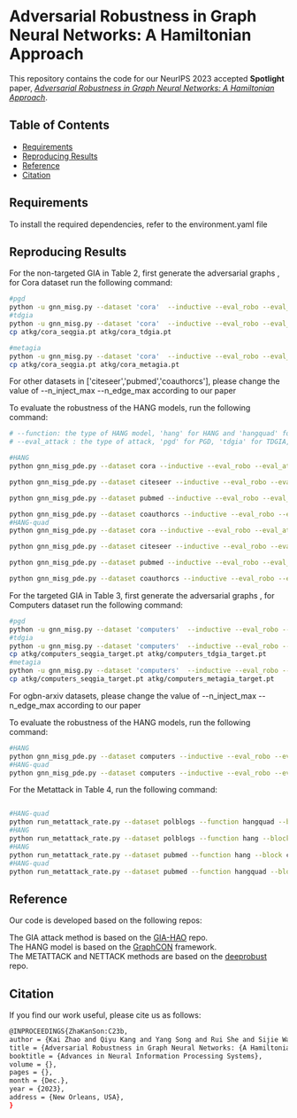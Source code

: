 # Adversarial Robustness in Graph Neural Networks: A Hamiltonian Approach

This repository contains the code for our NeurIPS 2023 accepted **Spotlight** paper, *[Adversarial Robustness in Graph Neural Networks: A Hamiltonian Approach](https://arxiv.org/abs/2310.06396)*.

## Table of Contents

- [Requirements](#requirements)
- [Reproducing Results](#reproducing-results)
- [Reference](#reference)
- [Citation](#citation)

## Requirements

To install the required dependencies, refer to the environment.yaml file

## Reproducing Results


For the non-targeted GIA in Table 2, first generate the adversarial graphs , for Cora dataset run the following command:

```bash
#pgd
python -u gnn_misg.py --dataset 'cora'  --inductive --eval_robo --eval_attack 'pgd' --n_inject_max 60 --n_edge_max 20 --grb_mode 'full' --runs 1 --disguise_coe 0  --use_ln 0 --grb_split
#tdgia
python -u gnn_misg.py --dataset 'cora'  --inductive --eval_robo --eval_attack 'seqgia' --n_inject_max 60 --n_edge_max 20 --grb_mode 'full' --runs 1 --disguise_coe 0 --use_ln 0 --injection 'tdgia' --grb_split
cp atkg/cora_seqgia.pt atkg/cora_tdgia.pt

#metagia
python -u gnn_misg.py --dataset 'cora'  --inductive --eval_robo --eval_attack 'seqgia' --injection 'meta' --n_inject_max 60 --n_edge_max 20 --grb_mode 'full' --runs 1 --disguise_coe 0 --use_ln 0  --grb_split
cp atkg/cora_seqgia.pt atkg/cora_metagia.pt

```
For other datasets in ['citeseer','pubmed','coauthorcs'], please change the value of --n_inject_max  --n_edge_max according to our paper

To evaluate the robustness of the HANG models, run the following command:

```bash
# --function: the type of HANG model, 'hang' for HANG and 'hangquad' for HANG-quad
# --eval_attack : the type of attack, 'pgd' for PGD, 'tdgia' for TDGIA, 'metagia' for METAGIA

#HANG
python gnn_misg_pde.py --dataset cora --inductive --eval_robo --eval_attack pgd --n_inject_max 60 --n_edge_max 20 --grb_mode full --runs 1 --disguise_coe 0 --use_ln 0 --model graphcon --time 3 --method euler --function hang --gpu 3 --hidden_dim 128 --eval_robo_blk --step_size 1 --input_dropout 0.4 --batch_norm --add_source --grb_split

python gnn_misg_pde.py --dataset citeseer --inductive --eval_robo --eval_attack metagia --n_inject_max 90 --n_edge_max 10 --grb_mode full --runs 1 --disguise_coe 0 --use_ln 0 --model graphcon --time 3 --method euler --function hang --gpu 3 --hidden_dim 128 --eval_robo_blk --step_size 1 --input_dropout 0.4 --batch_norm --add_source --grb_split

python gnn_misg_pde.py --dataset pubmed --inductive --eval_robo --eval_attack pgd --n_inject_max 200 --n_edge_max 100 --grb_mode full --runs 1 --disguise_coe 0 --use_ln 0 --model graphcon --time 3 --method euler --function hang --gpu 2 --hidden_dim 128 --eval_robo_blk --step_size 1 --input_dropout 0.4 --batch_norm --add_source --grb_split

python gnn_misg_pde.py --dataset coauthorcs --inductive --eval_robo --eval_attack pgd --n_inject_max 300 --n_edge_max 150 --grb_mode full --runs 1 --disguise_coe 0 --use_ln 0 --model graphcon --time 3 --method euler --function hang --gpu 2 --hidden_dim 128 --eval_robo_blk --step_size 1 --input_dropout 0.4 --batch_norm --add_source --grb_split
#HANG-quad
python gnn_misg_pde.py --dataset cora --inductive --eval_robo --eval_attack pgd --n_inject_max 60 --n_edge_max 20 --grb_mode full --runs 1 --disguise_coe 0 --use_ln 0 --model graphcon --time 3 --method euler --function hangquad --gpu 3 --hidden_dim 128 --eval_robo_blk --step_size 1 --input_dropout 0.4 --batch_norm --add_source --grb_split

python gnn_misg_pde.py --dataset citeseer --inductive --eval_robo --eval_attack metagia --n_inject_max 90 --n_edge_max 10 --grb_mode full --runs 1 --disguise_coe 0 --use_ln 0 --model graphcon --time 3 --method euler --function hangquad --gpu 3 --hidden_dim 128 --eval_robo_blk --step_size 1 --input_dropout 0.4 --batch_norm --add_source --grb_split

python gnn_misg_pde.py --dataset pubmed --inductive --eval_robo --eval_attack pgd --n_inject_max 200 --n_edge_max 100 --grb_mode full --runs 1 --disguise_coe 0 --use_ln 0 --model graphcon --time 3 --method euler --function hangquad --gpu 3 --hidden_dim 128 --eval_robo_blk --step_size 1 --input_dropout 0.4 --batch_norm --add_source --grb_split

python gnn_misg_pde.py --dataset coauthorcs --inductive --eval_robo --eval_attack pgd --n_inject_max 300 --n_edge_max 150 --grb_mode full --runs 1 --disguise_coe 0 --use_ln 0 --model graphcon --time 3 --method euler --function hangquad --gpu 3 --hidden_dim 128 --eval_robo_blk --step_size 1 --input_dropout 0.4 --batch_norm --add_source --grb_split
```

For the targeted GIA in Table 3, first generate the adversarial graphs , for Computers dataset run the following command:

```bash
#pgd
python -u gnn_misg.py --dataset 'computers'  --inductive --eval_robo --eval_attack 'pgd' --n_inject_max 100 --n_edge_max 150 --grb_mode 'full' --runs 1 --disguise_coe 0  --use_ln 0 --grb_split --eval_target
#tdgia
python -u gnn_misg.py --dataset 'computers'  --inductive --eval_robo --eval_attack 'seqgia' --n_inject_max 100 --n_edge_max 150 --grb_mode 'full' --runs 1 --disguise_coe 0 --use_ln 0 --injection 'tdgia' --grb_split --eval_target
cp atkg/computers_seqgia_target.pt atkg/computers_tdgia_target.pt
#metagia
python -u gnn_misg.py --dataset 'computers'  --inductive --eval_robo --eval_attack 'seqgia' --injection 'meta' --n_inject_max 100 --n_edge_max 150 --grb_mode 'full' --runs 1 --disguise_coe 0 --use_ln 0  --grb_split --eval_target
cp atkg/computers_seqgia_target.pt atkg/computers_metagia_target.pt
```
For ogbn-arxiv datasets, please change the value of --n_inject_max  --n_edge_max according to our paper

To evaluate the robustness of the HANG models, run the following command:
```bash
#HANG
python gnn_misg_pde.py --dataset computers --inductive --eval_robo --eval_attack tdgia --n_inject_max 100 --n_edge_max 150 --grb_mode full --runs 1 --disguise_coe 0 --use_ln 0 --eval_target --eval_robo_blk --model graphcon --method euler --function hang --gpu 0 --hidden_dim 128 --step_size 1 --input_dropout 0.2 --dropout 0.4 --eval_target --batch_norm --block constant --add_source --time 3
#HANG-quad
python gnn_misg_pde.py --dataset computers --inductive --eval_robo --eval_attack tdgia --n_inject_max 100 --n_edge_max 150 --grb_mode full --runs 1 --disguise_coe 0 --use_ln 0 --eval_target --eval_robo_blk --model graphcon --method euler --function hangquad --gpu 0 --hidden_dim 128 --step_size 1 --input_dropout 0.2 --dropout 0.4 --eval_target --batch_norm --block constant --add_source --time 3

```

For the Metattack in Table 4, run the following command:
```bash

#HANG-quad
python run_metattack_rate.py --dataset polblogs --function hangquad --block constant --lr 0.005 --dropout 0.4 --input_dropout 0.4 --batch_norm --time 8 --hidden_dim 64 --step_size 1 --runtime 10 --add_source --batch_norm --gpu 0 --epochs 800 --patience 200
#HANG
python run_metattack_rate.py --dataset polblogs --function hang --block constant --lr 0.005 --dropout 0.4 --input_dropout 0.4 --batch_norm --time 15 --hidden_dim 128 --step_size 1 --runtime 10 --add_source --batch_norm --gpu 1 --epochs 800 --patience 150
#HANG
python run_metattack_rate.py --dataset pubmed --function hang --block constant --lr 0.005 --dropout 0.4 --input_dropout 0.4 --batch_norm --time 3 --hidden_dim 64 --step_size 1 --runtime 10 --add_source --batch_norm --gpu 1 --epochs 800 --patience 150
#HANG-quad
python run_metattack_rate.py --dataset pubmed --function hangquad --block constant --lr 0.005 --dropout 0.4 --input_dropout 0.4 --batch_norm --time 6 --hidden_dim 64 --step_size 1 --runtime 10 --add_source --batch_norm --gpu 3 --epochs 800 --patience 150


```



## Reference 

Our code is developed based on the following repos:

The GIA attack method is based on the [GIA-HAO](https://github.com/LFhase/GIA-HAO/tree/master) repo.  
The HANG model is based on the [GraphCON](https://github.com/tk-rusch/GraphCON) framework.  
The METATTACK and NETTACK methods are based on the [deeprobust](https://github.com/DSE-MSU/DeepRobust) repo.



## Citation

If you find our work useful, please cite us as follows:
```bash
@INPROCEEDINGS{ZhaKanSon:C23b,
author = {Kai Zhao and Qiyu Kang and Yang Song and Rui She and Sijie Wang and Wee Peng Tay},
title = {Adversarial Robustness in Graph Neural Networks: {A Hamiltonian} Energy Conservation Approach},
booktitle = {Advances in Neural Information Processing Systems},
volume = {},
pages = {},
month = {Dec.},
year = {2023},
address = {New Orleans, USA},
}
```



